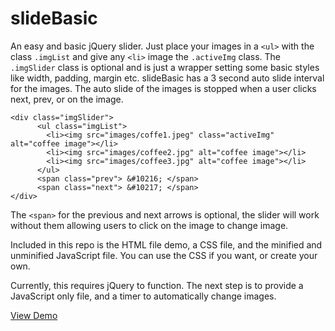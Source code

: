 # slideBasic

An easy and basic jQuery slider. Just place your images in a ```<ul>``` with the class ```.imgList``` and give any ```<li>``` image the ```.activeImg``` class. The ```.imgSlider``` class is optional and is just a wrapper setting some basic styles like width, padding, margin etc. slideBasic has a 3 second auto slide interval for the images. The auto slide of the images is stopped when a user clicks next, prev, or on the image. 

```
<div class="imgSlider">
      <ul class="imgList">
        <li><img src="images/coffe1.jpeg" class="activeImg" alt="coffee image"></li>
        <li><img src="images/coffee2.jpg" alt="coffee image"></li>
        <li><img src="images/coffee3.jpg" alt="coffee image"></li>
      </ul>
      <span class="prev"> &#10216; </span>
      <span class="next"> &#10217; </span>
</div>
```

The ```<span>``` for the previous and next arrows is optional, the slider will work without them allowing users to click on the image to change image.

Included in this repo is the HTML file demo, a CSS file, and the minified and unminified JavaScript file. You can use the CSS if you want,
or create your own.

Currently, this requires jQuery to function. The next step is to provide a JavaScript only file, and a timer to automatically change images.

[View Demo](http://dpcobb.github.io/slideBasic/)

